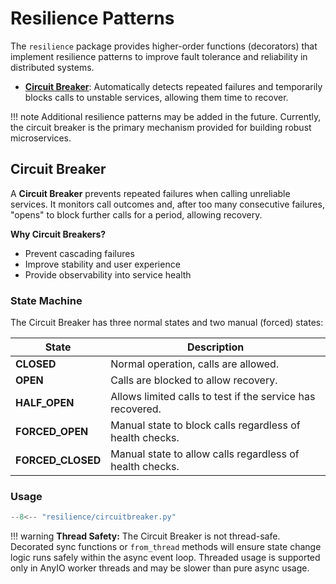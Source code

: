 # Resilience Patterns

The `resilience` package provides higher-order functions (decorators) that implement resilience patterns to improve fault tolerance and reliability in distributed systems.


- **[Circuit Breaker](#circuit-breaker)**: Automatically detects repeated failures and temporarily blocks calls to unstable services, allowing them time to recover.

!!! note
    Additional resilience patterns may be added in the future. Currently, the circuit breaker is the primary mechanism provided for building robust microservices.

## Circuit Breaker

A **Circuit Breaker** prevents repeated failures when calling unreliable services. It monitors call outcomes and, after too many consecutive failures, "opens" to block further calls for a period, allowing recovery.

**Why Circuit Breakers?**

- Prevent cascading failures
- Improve stability and user experience
- Provide observability into service health

### State Machine

The Circuit Breaker has three normal states and two manual (forced) states:

| State         | Description                                                        |
|---------------|--------------------------------------------------------------------|
| **CLOSED**        | Normal operation, calls are allowed.                               |
| **OPEN**          | Calls are blocked to allow recovery.                              |
| **HALF_OPEN**     | Allows limited calls to test if the service has recovered.         |
| **FORCED_OPEN**   | Manual state to block calls regardless of health checks.          |
| **FORCED_CLOSED** | Manual state to allow calls regardless of health checks.          |

### Usage

```python
--8<-- "resilience/circuitbreaker.py"
```

!!! warning
    **Thread Safety:** The Circuit Breaker is not thread-safe. Decorated sync functions or `from_thread` methods will ensure state change logic runs safely within the async event loop. Threaded usage is supported only in AnyIO worker threads and may be slower than pure async usage.
